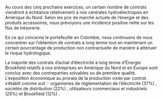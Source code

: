Au cours des cinq prochains exercices, un certain nombre de contrats viendront à échéance relativement à nos centrales hydroélectriques en Amérique du Nord. Selon les prix de marché actuels de l’énergie et des produits accessoires, nous prévoyons une incidence positive nette sur les flux de trésorerie.  

En ce qui concerne le portefeuille en Colombie, nous continuons de nous concentrer sur l’obtention de contrats à long terme tout en maintenant un certain pourcentage de production non contractuelle de manière à atténuer le risque hydrologique.  

La majorité des contrats d’achat d’électricité à long terme d’Énergie Brookfield relatifs à nos entreprises en Amérique du Nord et en Europe sont conclus avec des contreparties solvables ou de première qualité. L’exposition économique au prorata de la production visée par contrat s’établit comme suit $\because$ organismes de réglementation de l’électricité $( 3 7 \% )$ , sociétés de distribution $( 2 2 \% )$ , utilisateurs commerciaux et industriels $( 2 9 \% )$ et Brookfield $( 1 2 \% )$ .  
